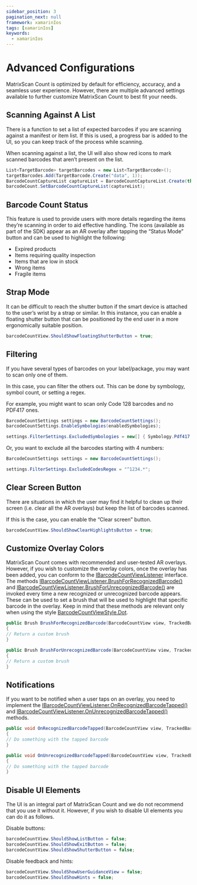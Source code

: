 ```yaml
---
sidebar_position: 3
pagination_next: null
framework: xamarinIos
tags: [xamarinIos]
keywords:
  - xamarinIos
---
```


# Advanced Configurations

MatrixScan Count is optimized by default for efficiency, accuracy, and a seamless user experience. However, there are multiple advanced settings available to further customize MatrixScan Count to best fit your needs.

## Scanning Against A List

There is a function to set a list of expected barcodes if you are scanning against a manifest or item list. If this is used, a progress bar is added to the UI, so you can keep track of the process while scanning.

When scanning against a list, the UI will also show red icons to mark scanned barcodes that aren’t present on the list.

```csharp
List<TargetBarcode> targetBarcodes = new List<TargetBarcode>();
targetBarcodes.Add(TargetBarcode.Create("data", 1));
BarcodeCountCaptureList captureList = BarcodeCountCaptureList.Create(this, targetBarcodes);
barcodeCount.SetBarcodeCountCaptureList(captureList);
```

## Barcode Count Status

This feature is used to provide users with more details regarding the items they’re scanning in order to aid effective handling. The icons (available as part of the SDK) appear as an AR overlay after tapping the “Status Mode” button and can be used to highlight the following:

- Expired products
- Items requiring quality inspection
- Items that are low in stock
- Wrong items
- Fragile items

## Strap Mode

It can be difficult to reach the shutter button if the smart device is attached to the user’s wrist by a strap or similar. In this instance, you can enable a floating shutter button that can be positioned by the end user in a more ergonomically suitable position.

```csharp
barcodeCountView.ShouldShowFloatingShutterButton = true;
```

## Filtering

If you have several types of barcodes on your label/package, you may want to scan only one of them.

In this case, you can filter the others out. This can be done by symbology, symbol count, or setting a regex.

For example, you might want to scan only Code 128 barcodes and no PDF417 ones.

```csharp
BarcodeCountSettings settings = new BarcodeCountSettings();
barcodeCountSettings.EnableSymbologies(enabledSymbologies);

settings.FilterSettings.ExcludedSymbologies = new[] { Symbology.Pdf417 };
```

Or, you want to exclude all the barcodes starting with 4 numbers:

```csharp
BarcodeCountSettings settings = new BarcodeCountSettings();

settings.FilterSettings.ExcludedCodesRegex = "^1234.*";
```

## Clear Screen Button

There are situations in which the user may find it helpful to clean up their screen (i.e. clear all the AR overlays) but keep the list of barcodes scanned.

If this is the case, you can enable the “Clear screen” button.

```csharp
barcodeCountView.ShouldShowClearHighlightsButton = true;
```

## Customize Overlay Colors

MatrixScan Count comes with recommended and user-tested AR overlays. However, if you wish to customize the overlay colors, once the overlay has been added, you can conform to the [IBarcodeCountViewListener](https://docs.scandit.com/data-capture-sdk/xamarin.ios/barcode-capture/api/ui/barcode-count-view-listener.html#interface-scandit.datacapture.barcode.count.ui.IBarcodeCountViewListener) interface. The methods [IBarcodeCountViewListener.BrushForRecognizedBarcode()](https://docs.scandit.com/data-capture-sdk/xamarin.ios/barcode-capture/api/ui/barcode-count-view-listener.html#method-scandit.datacapture.barcode.count.ui.IBarcodeCountViewListener.BrushForRecognizedBarcode) and [IBarcodeCountViewListener.BrushForUnrecognizedBarcode()](https://docs.scandit.com/data-capture-sdk/xamarin.ios/barcode-capture/api/ui/barcode-count-view-listener.html#method-scandit.datacapture.barcode.count.ui.IBarcodeCountViewListener.BrushForUnrecognizedBarcode) are invoked every time a new recognized or unrecognized barcode appears. These can be used to set a brush that will be used to highlight that specific barcode in the overlay. Keep in mind that these methods are relevant only when using the style [BarcodeCountViewStyle.Dot](https://docs.scandit.com/data-capture-sdk/xamarin.ios/barcode-capture/api/ui/barcode-count-view.html#value-scandit.datacapture.barcode.count.ui.BarcodeCountViewStyle.Dot).

```csharp
public Brush BrushForRecognizedBarcode(BarcodeCountView view, TrackedBarcode trackedBarcode)
{
// Return a custom brush
}

public Brush BrushForUnrecognizedBarcode(BarcodeCountView view, TrackedBarcode trackedBarcode)
{
// Return a custom brush
}
```

## Notifications

If you want to be notified when a user taps on an overlay, you need to implement the [IBarcodeCountViewListener.OnRecognizedBarcodeTapped()](https://docs.scandit.com/data-capture-sdk/xamarin.ios/barcode-capture/api/ui/barcode-count-view-listener.html#method-scandit.datacapture.barcode.count.ui.IBarcodeCountViewListener.OnRecognizedBarcodeTapped) and [IBarcodeCountViewListener.OnUnrecognizedBarcodeTapped()](https://docs.scandit.com/data-capture-sdk/xamarin.ios/barcode-capture/api/ui/barcode-count-view-listener.html#method-scandit.datacapture.barcode.count.ui.IBarcodeCountViewListener.OnUnrecognizedBarcodeTapped) methods.

```csharp
public void OnRecognizedBarcodeTapped(BarcodeCountView view, TrackedBarcode trackedBarcode)
{
// Do something with the tapped barcode
}

public void OnUnrecognizedBarcodeTapped(BarcodeCountView view, TrackedBarcode trackedBarcode)
{
// Do something with the tapped barcode
}
```

## Disable UI Elements

The UI is an integral part of MatrixScan Count and we do not recommend that you use it without it. However, if you wish to disable UI elements you can do it as follows.

Disable buttons:

```csharp
barcodeCountView.ShouldShowListButton = false;
barcodeCountView.ShouldShowExitButton = false;
barcodeCountView.ShouldShowShutterButton = false;
```

Disable feedback and hints:

```csharp
barcodeCountView.ShouldShowUserGuidanceView = false;
barcodeCountView.ShouldShowHints = false;
```
